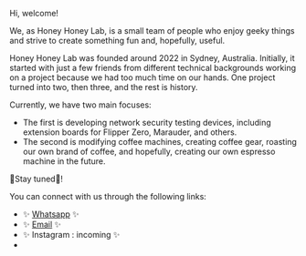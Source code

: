 Hi, welcome!

We, as Honey Honey Lab, is a small team of people who enjoy geeky things and strive to create something fun and, hopefully, useful.

Honey Honey Lab was founded around 2022 in Sydney, Australia. Initially, it started with just a few friends from different technical backgrounds working on a project because we had too much time on our hands. One project turned into two, then three, and the rest is history.

Currently, we have two main focuses:

- The first is developing network security testing devices, including extension boards for Flipper Zero, Marauder, and others.
- The second is modifying coffee machines, creating coffee gear, roasting our own brand of coffee, and hopefully, creating our own espresso machine in the future.

🤘Stay tuned🤘!

You can connect with us through the following links:

- ✨ [Whatsapp](https://wa.me/61452559581)  ✨
- ✨ [Email](Support@honeyhoneylab.com) ✨
- ✨ Instagram : incoming ✨
-   


